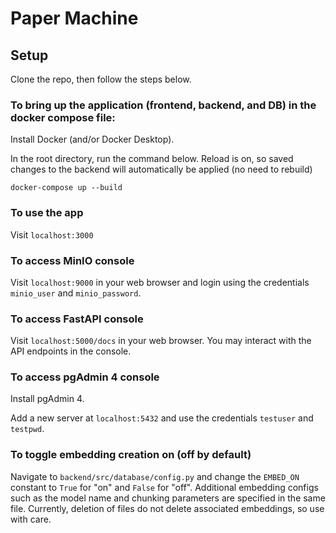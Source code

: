 # Paper Machine

## Setup

Clone the repo, then follow the steps below.

### To bring up the application (frontend, backend, and DB) in the docker compose file:
Install Docker (and/or Docker Desktop).

In the root directory, run the command below. Reload is on, so saved changes to the backend will automatically be applied (no need to rebuild)
```
docker-compose up --build
```

### To use the app

Visit `localhost:3000`

### To access MinIO console

Visit `localhost:9000` in your web browser and login using the credentials `minio_user` and `minio_password`.

### To access FastAPI console

Visit `localhost:5000/docs` in your web browser. You may interact with the API endpoints in the console.

### To access pgAdmin 4 console

Install pgAdmin 4.

Add a new server at `localhost:5432` and use the credentials `testuser` and `testpwd`.

### To toggle embedding creation on (off by default)

Navigate to `backend/src/database/config.py` and change the `EMBED_ON` constant to `True` for "on" and `False` for "off". Additional embedding configs such as the model name and chunking parameters are specified in the same file. Currently, deletion of files do not delete associated embeddings, so use with care.
